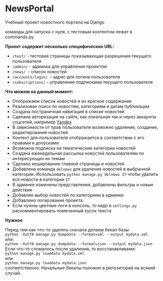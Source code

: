 # NewsPortal

Учебный проект новостного портала на Django

команды для запуска с нуля, с тестовым контентом лежат в commands.py

**Проект содержит несколько специфических URL:**

* `/test/` - тестовая страницы показывающая разрешения текущего пользователя
* `/admin/` - админка для управления проектом
* `/news/ `- список новостей
* `/accounts/login/ `- адрес для логина пользователя
* `/subscriptions/` - управление подписками текущего пользователя

**Что можем на данный момент:**

* Отображаем список новостей и их краткое содержание
* Реализован поиск по новостям, категориям и датам публикации
* Создана постраничная навигация в списке новостей
* Сделана авторизация на сайте, как локальная так и через аккаунты соцсетей, например [Yandex](https://ya.ru/)
* В зависимости от прав пользователя возможно удаление, создание, редактирования новостей
* Контент для пользователя отображается в соответствии с его правами и допусками
* Возможна подписка на тематические категории новостей
* Создана еженедельная рассылка новостей пользователям по интересующих их темам
* Сделано кеширование главной страницы и новостей
* Добавлена команда `delnews` для удаления новостей в выбранной категории. Использовать `python manage.py delnews IT`
  чтобы удалить все новости в категории `IT`
* В админке изменены представления, добавлены фильтры и новые действия
* Добавлен выбор новостей по категориям в админке
* Добавлено логирование проекта.
* Если нужны цветные логи в консоль, то надо в `settings.py` раскомментировать помеченный кусок текста

**Нужное**

Перед тем как что-то удалять сначала делаем бекап базы:\
`python -Xutf8 manage.py dumpdata --format=xml --output mydata.xml`\
или:\
`python -Xutf8 manage.py dumpdata --format=json --output mydata.json`\
Если что-то сломалось после удаления, то восстанавливаем:\
`python manage.py loaddata mydata.xml`\
или:\
`python manage.py loaddata mydata.json`\
соответственно. Начальные бекапы положил в репозиторий на всякий случай.




